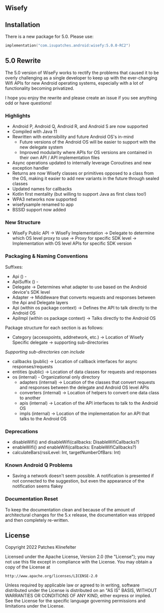 ## Wisefy

## Installation

There is a new package for 5.0.  Please use:

```kotlin
implementation("com.isupatches.android:wisefy:5.0.0-RC2")
```

## 5.0 Rewrite

The 5.0 version of WiseFy works to rectify the problems that caused it to be overly challenging as a single developer 
to keep up with the ever-changing Wifi APIs for new Android operating systems, especially with a lot of functionality 
becoming privatized.

I hope you enjoy the rewrite and please create an issue if you see anything odd or have questions!

### Highlights

- Android P, Android Q, Android R, and Android S are now supported
- Compiled with Java 11
- Rewritten with extensibility and future Android OS's in-mind
    * Future versions of the Android OS will be easier to support with the new delegate system
    * Improved modularity where APIs for OS versions are contained in their own API / API implementation files
- Async operations updated to internally leverage Coroutines and new exception handler
- Returns are now Wisefy classes or primitives opposed to a class from the OS, making it easier to add new variants
  in the future through sealed classes
- Updated names for callbacks
- Kotlin first mentality (but willing to support Java as first class too!)
- WPA3 networks now supported
- wisefysample renamed to app
- BSSID support now added

### New Structure

- WiseFy Public API -> WiseFy Implementation -> Delegate to determine which OS level proxy to use -> 
  Proxy for specific SDK level -> Implementation with OS level APIs for specific SDK version

### Packaging & Naming Conventions

Suffixes:

- Api () - 
- ApiSuffix () - 
- Delegate -> Determines what adapter to use based on the Android device's SDK level
- Adapter -> Middleware that converts requests and responses between the Api and Delegate layers 
- Api (within os package context) -> Defines the API to talk directly to the Android OS
- ApiImpl (within os package context) -> Talks directly to the Android OS

Package structure for each section is as follows:

- Category (accesspoints, addnetwork, etc.) -> Location of Wisefy Specific delegate -> supporting sub-directories
  
*Supporting sub-directories can include* 

- callbacks (public) -> Location of callback interfaces for async responses/requests
- entities (public) -> Location of data classes for requests and responses
- os (internal) - Organizational only directory
  - adapters (internal) -> Location of the classes that convert requests and responses between the delegate and Android 
    OS level APIs
  - converters (internal) -> Location of helpers to convert one data class to another
  - apis (internal) -> Location of the API interfaces to talk to the Android OS
  - impls (internal) -> Location of the implementation for an API that talks to the Android OS

### Deprecations

- disableWifi() and disableWifi(callbacks: DisableWifiCallbacks?)
- enableWifi() and enableWifi(callbacks: EnableWifiCallbacks?)
- calculateBars(rssiLevel: Int, targetNumberOfBars: Int)

### Known Android Q Problems

- Saving a network doesn't seem possible.  A notification is presented if not connected to the suggestion, but even the 
appearance of the notification seems flakey

### Documentation Reset

To keep the documentation clean and because of the amount of architectural changes for the 5.x release, the 
documentation was stripped and then completely re-written.

## License ##
Copyright 2022 Patches Klinefelter

Licensed under the Apache License, Version 2.0 (the "License"); you may not use this file except in
compliance with the License. You may obtain a copy of the License at

    http://www.apache.org/licenses/LICENSE-2.0

Unless required by applicable law or agreed to in writing, software distributed under the License
is distributed on an "AS IS" BASIS, WITHOUT WARRANTIES OR CONDITIONS OF ANY KIND, either express
or implied. See the License for the specific language governing permissions and limitations under
the License.
